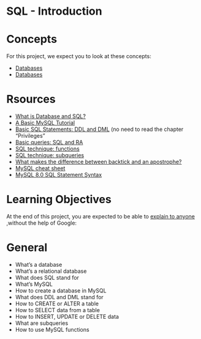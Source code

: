 # SQL - Introduction

# Concepts
For this project, we expect you to look at these concepts:
* <a href = "https://alx-intranet.hbtn.io/concepts/37">Databases </a>
* <a href = "https://alx-intranet.hbtn.io/concepts/556">Databases</a>

# Rsources 
* <a href = "https://www.youtube.com/watch?v=FR4QIeZaPeM">What is Database and SQL?</a>
* <a href = "https://www.digitalocean.com/community/tutorials/how-to-install-mysql-on-ubuntu-20-04">A Basic MySQL Tutorial</a>
* <a href = "https://web.csulb.edu/colleges/coe/cecs/dbdesign/dbdesign.php?page=sql/ddldml.php">Basic SQL Statements: DDL and DML</a> (no need to read the chapter “Privileges”
* <a href = "https://web.csulb.edu/colleges/coe/cecs/dbdesign/dbdesign.php?page=sql/queries.php">Basic queries: SQL and RA</a>
* <a href = "https://web.csulb.edu/colleges/coe/cecs/dbdesign/dbdesign.php?page=sql/functions.php">SQL technique: functions</a>
* <a href = "https://web.csulb.edu/colleges/coe/cecs/dbdesign/dbdesign.php?page=sql/subqueries.php">SQL technique: subqueries</a>
* <a href = "https://stackoverflow.com/questions/29402361/what-makes-the-big-difference-between-a-backtick-and-an-apostrophe/29402458">What makes the difference between backtick and an apostrophe?</a>
* <a href = "https://intellipaat.com/mediaFiles/2019/02/SQL-Commands-Cheat-Sheet.pdf">MySQL cheat sheet</a>
* <a href = "https://dev.mysql.com/doc/refman/8.0/en/sql-statements.html">MySQL 8.0 SQL Statement Syntax</a>

# Learning Objectives
At the end of this project, you are expected to be able to <a href = "https://fs.blog/feynman-learning-technique/">explain to anyone</a> ,without the help of Google:

# General
* What’s a database
* What’s a relational database
* What does SQL stand for
* What’s MySQL
* How to create a database in MySQL
* What does DDL and DML stand for
* How to CREATE or ALTER a table
* How to SELECT data from a table
* How to INSERT, UPDATE or DELETE data
* What are subqueries
* How to use MySQL functions
